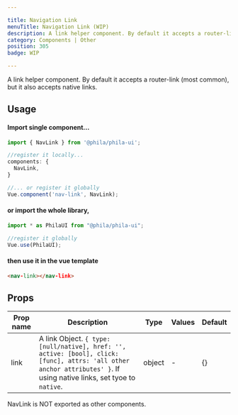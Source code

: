 ```yaml
---

title: Navigation Link
menuTitle: Navigation Link (WIP)
description: A link helper component. By default it accepts a router-link (most common), but it also accepts native links.
category: Components | Other
position: 305
badge: WIP

---
```


A link helper component. By default it accepts a router-link (most common), but it also accepts native links.

## Usage

#### Import single component...

```js
import { NavLink } from '@phila/phila-ui';

//register it locally...
components: {
  NavLink,
}

//... or register it globally
Vue.component('nav-link', NavLink);
```

#### or import the whole library,

```js
import * as PhilaUI from "@phila/phila-ui";

//register it globally
Vue.use(PhilaUI);
```

#### then use it in the vue template

```html
<nav-link></nav-link>
```

## Props

| Prop name | Description                                                                                                                                                           | Type   | Values | Default |
| --------- | --------------------------------------------------------------------------------------------------------------------------------------------------------------------- | ------ | ------ | ------- |
| link      | A link Object. `{ type: [null/native], href: '', active: [bool], click: [func], attrs: 'all other anchor attributes' }`. If using native links, set tyoe to `native`. | object | -      | {}      |

<alert type="warning">NavLink is NOT exported as other components. </alert>
